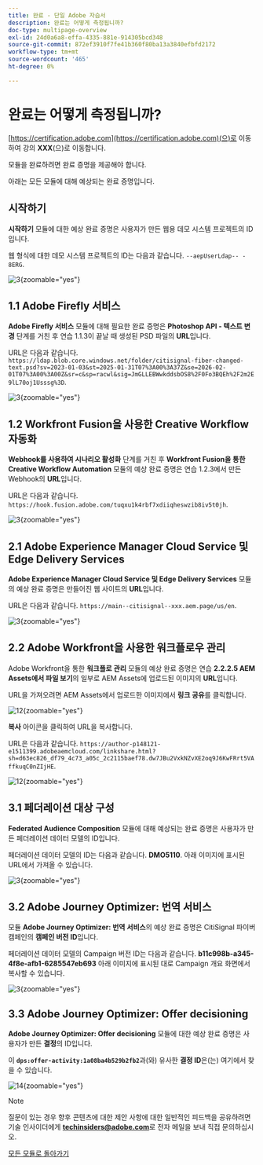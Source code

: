 ```yaml
---
title: 완료 - 단일 Adobe 자습서
description: 완료는 어떻게 측정됩니까?
doc-type: multipage-overview
exl-id: 24d0a6a8-effa-4335-881e-914305bcd348
source-git-commit: 872ef3910f7fe41b360f80ba13a3840efbfd2172
workflow-type: tm+mt
source-wordcount: '465'
ht-degree: 0%

---
```


# 완료는 어떻게 측정됩니까?

[https://certification.adobe.com](https://certification.adobe.com)(으)로 이동하여 강의 **XXX**(으)로 이동합니다.

모듈을 완료하려면 완료 증명을 제공해야 합니다.

아래는 모든 모듈에 대해 예상되는 완료 증명입니다.

## 시작하기

**시작하기** 모듈에 대한 예상 완료 증명은 사용자가 만든 웹용 데모 시스템 프로젝트의 ID입니다.

웹 형식에 대한 데모 시스템 프로젝트의 ID는 다음과 같습니다. `--aepUserLdap-- - 8ERG`.

![3](./assets/images/module0dtl.png){zoomable="yes"}


## 1.1 Adobe Firefly 서비스

**Adobe Firefly 서비스** 모듈에 대해 필요한 완료 증명은 **Photoshop API - 텍스트 변경** 단계를 거친 후 연습 1.1.3이 끝날 때 생성된 PSD 파일의 **URL**&#x200B;입니다.

URL은 다음과 같습니다. `https://ldap.blob.core.windows.net/folder/citisignal-fiber-changed-text.psd?sv=2023-01-03&st=2025-01-31T07%3A00%3A37Z&se=2026-02-01T07%3A00%3A00Z&sr=c&sp=racwl&sig=JmGLLEBWwkddsbOS8%2F0Fo3BQEh%2F2m2E9lL70oj1Usssg%3D`.

![3](./assets/images/ps24.png){zoomable="yes"}

## 1.2 Workfront Fusion을 사용한 Creative Workflow 자동화

**Webhook를 사용하여 시나리오 활성화** 단계를 거친 후 **Workfront Fusion을 통한 Creative Workflow Automation** 모듈의 예상 완료 증명은 연습 1.2.3에서 만든 Webhook의 **URL**&#x200B;입니다.

URL은 다음과 같습니다. `https://hook.fusion.adobe.com/tuqxu1k4rbf7xdiiqheswzib8iv5t0jh`.

![3](./assets/images/wff.png){zoomable="yes"}

## 2.1 Adobe Experience Manager Cloud Service 및 Edge Delivery Services

**Adobe Experience Manager Cloud Service 및 Edge Delivery Services** 모듈의 예상 완료 증명은 만들어진 웹 사이트의 **URL**&#x200B;입니다.

URL은 다음과 같습니다. `https://main--citisignal--xxx.aem.page/us/en`.

![3](./assets/images/aemcsweb.png){zoomable="yes"}

## 2.2 Adobe Workfront을 사용한 워크플로우 관리

Adobe Workfront을 통한 **워크플로 관리** 모듈의 예상 완료 증명은 연습 **2.2.2.5 AEM Assets에서 파일 보기**&#x200B;의 일부로 AEM Assets에 업로드된 이미지의 **URL**&#x200B;입니다.

URL을 가져오려면 AEM Assets에서 업로드한 이미지에서 **링크 공유**&#x200B;를 클릭합니다.

![12](./assets/images/wflink1.png){zoomable="yes"}

**복사** 아이콘을 클릭하여 URL을 복사합니다.

URL은 다음과 같습니다. `https://author-p148121-e1511399.adobeaemcloud.com/linkshare.html?sh=d63ec826_df79_4c73_a05c_2c2115baef78.dw7JBu2VxkNZvXE2oq9J6KwFRrt5VAffkuqC0nZIjHE`.

![12](./assets/images/wflink2.png){zoomable="yes"}

## 3.1 페더레이션 대상 구성

**Federated Audience Composition** 모듈에 대해 예상되는 완료 증명은 사용자가 만든 페더레이션 데이터 모델의 ID입니다.

페더레이션 데이터 모델의 ID는 다음과 같습니다. **DMO5110**. 아래 이미지에 표시된 URL에서 가져올 수 있습니다.

![3](./assets/images/completemodule3fac.png){zoomable="yes"}

## 3.2 Adobe Journey Optimizer: 번역 서비스

모듈 **Adobe Journey Optimizer: 번역 서비스**&#x200B;의 예상 완료 증명은 CitiSignal 파이버 캠페인의 **캠페인 버전 ID**&#x200B;입니다.

페더레이션 데이터 모델의 Campaign 버전 ID는 다음과 같습니다. **b11c998b-a345-4f8e-afb1-6285547eb693** 아래 이미지에 표시된 대로 Campaign 개요 화면에서 복사할 수 있습니다.

![3](./assets/images/completemodule32ajotransl.png){zoomable="yes"}

## 3.3 Adobe Journey Optimizer: Offer decisioning

**Adobe Journey Optimizer: Offer decisioning** 모듈에 대한 예상 완료 증명은 사용자가 만든 **결정**&#x200B;의 ID입니다.

이 **`dps:offer-activity:1a08ba4b529b2fb2`**&#x200B;과(와) 유사한 **결정 ID**&#x200B;은(는) 여기에서 찾을 수 있습니다.

![14](./assets/images/offers.png){zoomable="yes"}

>[!NOTE]
>
>질문이 있는 경우 향후 콘텐츠에 대한 제안 사항에 대한 일반적인 피드백을 공유하려면 기술 인사이더에게 **techinsiders@adobe.com**&#x200B;로 전자 메일을 보내 직접 문의하십시오.

[모든 모듈로 돌아가기](./overview.md)
